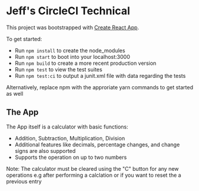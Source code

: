 # Jeff's CircleCI Technical

This project was bootstrapped with [Create React App](https://github.com/facebook/create-react-app).

To get started:
- Run `npm install` to create the node_modules
- Run `npm start` to boot into your localhost:3000
- Run `npm build` to create a more recent production version
- Run `npm test` to view the test suites
- Run `npm test:ci` to output a junit.xml file with data regarding the tests

Alternatively, replace npm with the approriate yarn commands to get started as well

## The App

The App itself is a calculator with basic functions:

- Addition, Subtraction, Multiplication, Division
- Additional features like decimals, percentage changes, and change signs are also supported
- Supports the operation on up to two numbers

Note: The calculator must be cleared using the "C" button for any new operations e.g after performing a calclation or if you want to reset the a previous entry
